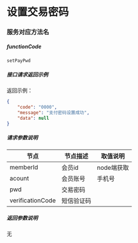 # 设置交易密码

### 服务对应方法名
##### functionCode
 `setPayPwd`

##### 接口请求返回示例
返回示例：
```json
{
    "code": "0000",
    "message": "支付密码设置成功",
    "data": null
}
```
##### 请求参数说明
节点 | 节点描述 | 取值说明
---|---|---
memberId | 会员id | node端获取
acount | 会员账号 | 手机号
pwd | 交易密码 | 
verificationCode | 短信验证码 | 

##### 返回参数说明
无
